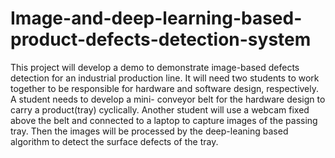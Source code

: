 # Image-and-deep-learning-based-product-defects-detection-system
This project will develop a demo to demonstrate image-based defects detection for an industrial production line.  It will need two students to work together to be responsible for hardware and software design, respectively. A student needs to develop a mini- conveyor belt for the hardware design to carry a product(tray) cyclically. Another student will use a webcam fixed above the belt and connected to a laptop to capture images of the passing tray. Then the images will be processed by the deep-leaning based algorithm to detect the surface defects of the tray.
